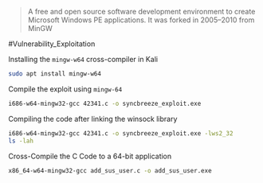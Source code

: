 > A free and open source software development environment to create Microsoft Windows PE applications. It was forked in 2005–2010 from MinGW


#Vulnerability_Exploitation 

Installing the `mingw-w64` cross-compiler in Kali
```bash
sudo apt install mingw-w64
```

Compile the exploit using `mingw-64`
```bash
i686-w64-mingw32-gcc 42341.c -o syncbreeze_exploit.exe
```

Compiling the code after linking the winsock library
```bash
i686-w64-mingw32-gcc 42341.c -o syncbreeze_exploit.exe -lws2_32
ls -lah
```

Cross-Compile the C Code to a 64-bit application
```bash
x86_64-w64-mingw32-gcc add_sus_user.c -o add_sus_user.exe
```
